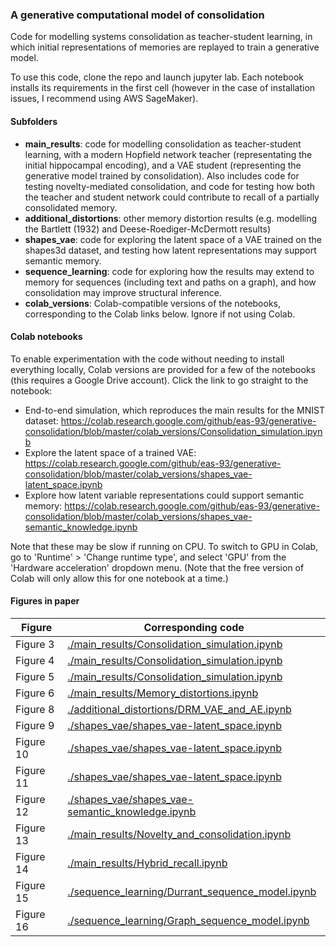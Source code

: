 
### A generative computational model of consolidation

Code for modelling systems consolidation as teacher-student learning, in which initial representations of memories are replayed to train a generative model.

To use this code, clone the repo and launch jupyter lab. Each notebook installs its requirements in the first cell (however in the case of installation issues, I recommend using AWS SageMaker).

#### Subfolders

* **main_results**: code for modelling consolidation as teacher-student learning, with a modern Hopfield network teacher (representating the initial hippocampal encoding), and a VAE student (representing the generative model trained by consolidation). Also includes code for testing novelty-mediated consolidation, and code for testing how both the teacher and student network could contribute to recall of a partially consolidated memory.
* **additional_distortions**: other memory distortion results (e.g. modelling the Bartlett (1932) and Deese-Roediger-McDermott results)
* **shapes_vae**: code for exploring the latent space of a VAE trained on the shapes3d dataset, and testing how latent representations may support semantic memory.
* **sequence_learning**: code for exploring how the results may extend to memory for sequences (including text and paths on a graph), and how consolidation may improve structural inference.
* **colab_versions**: Colab-compatible versions of the notebooks, corresponding to the Colab links below. Ignore if not using Colab.

#### Colab notebooks

To enable experimentation with the code without needing to install everything locally, Colab versions are provided for a few of the notebooks (this requires a Google Drive account). Click the link to go straight to the notebook:
* End-to-end simulation, which reproduces the main results for the MNIST dataset: https://colab.research.google.com/github/eas-93/generative-consolidation/blob/master/colab_versions/Consolidation_simulation.ipynb
* Explore the latent space of a trained VAE: https://colab.research.google.com/github/eas-93/generative-consolidation/blob/master/colab_versions/shapes_vae-latent_space.ipynb
* Explore how latent variable representations could support semantic memory: https://colab.research.google.com/github/eas-93/generative-consolidation/blob/master/colab_versions/shapes_vae-semantic_knowledge.ipynb

Note that these may be slow if running on CPU. To switch to GPU in Colab, go to 'Runtime' > 'Change runtime type', and select 'GPU' from the 'Hardware acceleration' dropdown menu. (Note that the free version of Colab will only allow this for one notebook at a time.)

#### Figures in paper

Figure | Corresponding code
--- | ---
Figure 3 | [./main_results/Consolidation_simulation.ipynb](./main_results/Consolidation_simulation.ipynb)
Figure 4 | [./main_results/Consolidation_simulation.ipynb](./main_results/Consolidation_simulation.ipynb)
Figure 5 | [./main_results/Consolidation_simulation.ipynb](./main_results/Consolidation_simulation.ipynb)
Figure 6 | [./main_results/Memory_distortions.ipynb](./main_results/Memory_distortions.ipynb)
Figure 8 | [./additional_distortions/DRM_VAE_and_AE.ipynb](./additional_distortions/DRM_VAE_and_AE.ipynb)
Figure 9 | [./shapes_vae/shapes_vae-latent_space.ipynb](./shapes_vae/shapes_vae-latent_space.ipynb)
Figure 10 | [./shapes_vae/shapes_vae-latent_space.ipynb](./shapes_vae/shapes_vae-latent_space.ipynb)
Figure 11 | [./shapes_vae/shapes_vae-latent_space.ipynb](./shapes_vae/shapes_vae-latent_space.ipynb)
Figure 12 | [./shapes_vae/shapes_vae-semantic_knowledge.ipynb](./shapes_vae/shapes_vae-semantic_knowledge.ipynb)
Figure 13 | [./main_results/Novelty_and_consolidation.ipynb](./main_results/Novelty_and_consolidation.ipynb)
Figure 14 | [./main_results/Hybrid_recall.ipynb](./main_results/Hybrid_recall.ipynb)
Figure 15 | [./sequence_learning/Durrant_sequence_model.ipynb](./sequence_learning/Durrant_sequence_model.ipynb)
Figure 16 | [./sequence_learning/Graph_sequence_model.ipynb](./sequence_learning/Graph_sequence_model.ipynb)



